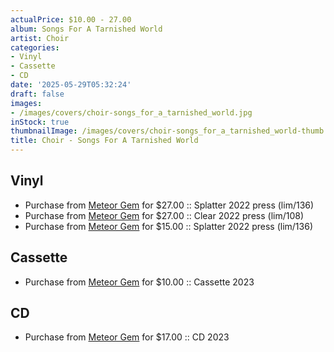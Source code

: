 ```yaml
---
actualPrice: $10.00 - 27.00
album: Songs For A Tarnished World
artist: Choir
categories:
- Vinyl
- Cassette
- CD
date: '2025-05-29T05:32:24'
draft: false
images:
- /images/covers/choir-songs_for_a_tarnished_world.jpg
inStock: true
thumbnailImage: /images/covers/choir-songs_for_a_tarnished_world-thumb.jpg
title: Choir - Songs For A Tarnished World
---
```


## Vinyl
* Purchase from [Meteor Gem](https://meteor-gem.com/products/choir-songs-for-a-tarnished-world-lp-1) for $27.00 :: Splatter 2022 press (lim/136)
* Purchase from [Meteor Gem](https://meteor-gem.com/products/choir-songs-for-a-tarnished-world-lp-1) for $27.00 :: Clear 2022 press (lim/108)
* Purchase from [Meteor Gem](https://meteor-gem.com/products/used-choir-songs-for-a-tarnished-world-lp) for $15.00 :: Splatter 2022 press (lim/136)
## Cassette
* Purchase from [Meteor Gem](https://meteor-gem.com/products/choir-songs-for-a-tarnished-world-cassette) for $10.00 :: Cassette 2023
## CD
* Purchase from [Meteor Gem](https://meteor-gem.com/products/choir-songs-for-a-tarnished-world-cd) for $17.00 :: CD 2023
